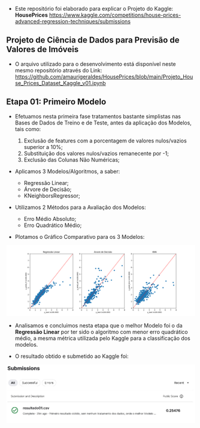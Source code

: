 - Este repositório foi elaborado para explicar o Projeto do Kaggle: **HousePrices**
https://www.kaggle.com/competitions/house-prices-advanced-regression-techniques/submissions

## Projeto de Ciência de Dados para Previsão de Valores de Imóveis

- O arquivo utilizado para o desenvolvimento está disponível neste mesmo repositório através do Link:
https://github.com/amaurigeraldes/HousePrices/blob/main/Projeto_House_Prices_Dataset_Kaggle_v01.ipynb

## Etapa 01: Primeiro Modelo
- Efetuamos nesta primeira fase tratamentos bastante simplistas nas Bases de Dados de Treino e de Teste, antes da aplicação dos Modelos, tais como:
  1) Exclusão de features com a porcentagem de valores nulos/vazios superior a 10%;
  2) Substituição dos valores nulos/vazios remanecente por -1;
  3) Exclusão das Colunas Não Numéricas;
 
- Aplicamos 3 Modelos/Algoritmos, a saber:
    - Regressão Linear;
    - Árvore de Decisão;
    - KNeighborsRegressor;

- Utilizamos 2 Métodos para a Avaliação dos Modelos:
    - Erro Médio Absoluto;
    - Erro Quadrático Médio;

- Plotamos o Gráfico Comparativo para os 3 Modelos:
<img src="https://github.com/amaurigeraldes/HousePrices/blob/main/imagens/graficos_modelos_previsao.png">

- Analisamos e concluimos nesta etapa que o melhor Modelo foi o da **Regressão Linear** por ter sido o algoritmo com menor erro quadrático médio, a mesma métrica utilizada pelo Kaggle para a classificação dos modelos.

- O resultado obtido e submetido ao Kaggle foi:
<img src="https://github.com/amaurigeraldes/HousePrices/blob/main/imagens/Resultado_Kaggle_HousePrices_01.jpg">


